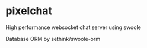# pixelchat
High performance websocket chat server using swoole

Database ORM by sethink/swoole-orm
